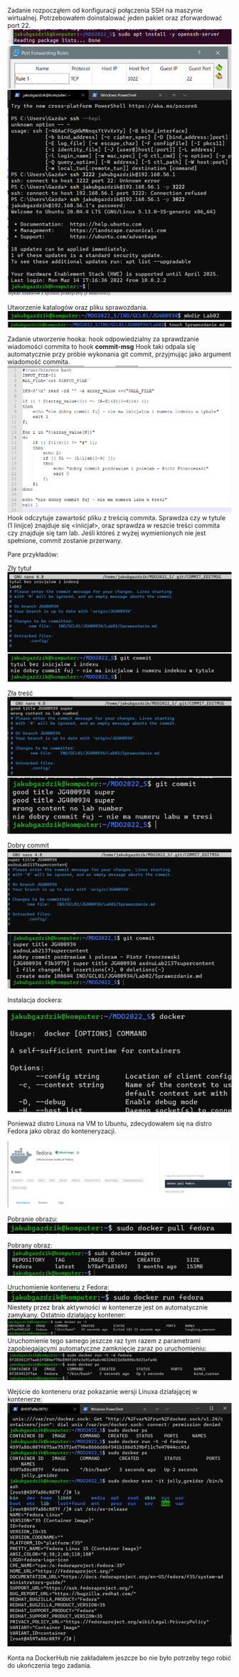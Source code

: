 Zadanie rozpocząłem od konfiguracji połączenia SSH na maszynie wirtualnej.
Potrzebowałem doinstalować jeden pakiet oraz zforwardować port 22.
![install ssh](./apt%20get%20install%20openssh-server.png)
![port forward](./port%20forwarding.png)
![connect](./connecting%20using%20ssh.png)

Utworzenie katalogów oraz pliku sprawozdania.
![create lab2](./created%20Lab02.png)
![create sprawodanie](./created%20sprawozdanie.md%20file.png)

Zadanie utworzenie hooka:
hook odpowiedzialny za sprawdzanie wiadomości commita to hook **commit-msg**
Hook taki odpala się automatycznie przy próbie wykonania git commit, przyjmując 
jako argument wiadomość commita.
![commit-msg](./commit-msg%20content.png)
Hook odczytuje zawartość pliku z treścią commita.
Sprawdza czy w tytule (1 linijce) znajduje się <iniicjał><numer indeksu>,
oraz sprawdza w reszcie treści commita czy znajduje się tam lab<numer labu>.
Jeśli któreś z wyżej wymienionych nie jest spełnione, commit zostanie przerwany.

Pare przykładów:

Zły tytuł
![hook](./hook%20test%20-%20wrong%20title.png)
![hook](./hook%20test%20-%20wrong%20title%20-%20result.png)

Zła treść
![hook](./hook%20test%20-%20wrong%20content.png)
![hook](./hook%20test%20-%20wrong%20content%20-%20result.png)

Dobry commit
![hook](./hook%20test%20working.png)
![hook](./hook%20test%20working%20-%20result.png)


Instalacja dockera:

![docker yes](./docker%20-%20yes%20yes.png)

Ponieważ distro Linuxa na VM to Ubuntu, zdecydowałem się na distro Fedora
jako obraz do konteneryzacji.

![fedora web](./docker%20pull%20fedora%20-%20website.png)

Pobranie obrazu:
![fedora pull](./docker%20pull%20fedora.png)

Pobrany obraz:
![docker images](./docker%20images%20-%20see%20fedora.png)

Uruchomienie konteneru z Fedora:
![docke run](./docker%20run%20fedora.png)
Niestety przez brak aktywności w kontenerze jest on automatycznie zamykany.
Ostatnio działający kontener:
![docker ps -l](./docker%20ps%20-l.png)
Uruchomienie tego samego jeszcze raz tym razem z parametrami zapobiegającymi 
automatyczne zamknięcie zaraz po uruchomieniu:
![jazda](./docker%20run%20-t%20-d%20fedora.png)

Wejście do konteneru oraz pokazanie wersji Linuxa działającej w kontenerze:
![docker exec](./docker%20is%20running%20and%20we%20can%20get%20into%20one%20of%20containers.png)

Konta na DockerHub nie zakładałem jeszcze bo nie było potrzeby tego robić do 
ukończenia tego zadania.